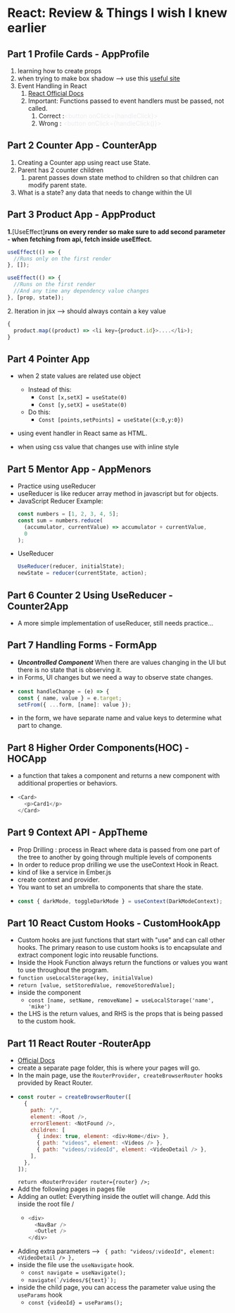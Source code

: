 # React: Review & Things I wish I knew earlier

## **Part 1 Profile Cards - AppProfile**

1. learning how to create props
2. when trying to make box shadow --> use this [useful site](https://cssgenerator.org/box-shadow-css-generator.html)
3. Event Handling in React
   1. [React Official Docs](https://react.dev/learn/responding-to-events)
   2. Important: Functions passed to event handlers must be passed, not called.
      1. Correct :<span class="colour" style="color:rgb(235, 236, 240)">\<button onClick={handleClick}></span>
      2. Wrong : <span class="colour" style="color:rgb(235, 236, 240)">\<button onClick={handleClick()}></span>

## **Part 2 Counter App - CounterApp**

1. Creating a Counter app using react use State.
2. Parent has 2 counter children
   1. parent passes down state method to children so that children can modify parent state.
3. What is a state? any data that needs to change within the UI

## **Part 3 Product App - AppProduct**

**1.**[UseEffect]**runs on every render so make sure to add second parameter**
**\- when fetching from api\, fetch inside useEffect\.**

```js
useEffect(() => {
  //Runs only on the first render
}, []);

useEffect(() => {
  //Runs on the first render
  //And any time any dependency value changes
}, [prop, state]);
```

2\. Iteration in jsx \-\-\> should always contain a key value

```js
{
  product.map((product) => <li key={product.id}>....</li>);
}
```

## **Part 4 Pointer App**

- when 2 state values are related use object

  - Instead of this:
    - `Const [x,setX] = useState(0)`
    - `Const [y,setX] = useState(0)`
  - Do this:
    - `Const [points,setPoints] = useState({x:0,y:0})`

- using event handler in React same as HTML.
- when using css value that changes use with inline style

## **Part 5 Mentor App - AppMenors**

- Practice using useReducer
- useReducer is like reducer array method in javascript but for objects.
- JavaScript Reducer Example:
  ```js
  const numbers = [1, 2, 3, 4, 5];
  const sum = numbers.reduce(
    (accumulator, currentValue) => accumulator + currentValue,
    0
  );
  ```
- UseReducer
  ```js
  UseReducer(reducer, initialState);
  newState = reducer(currentState, action);
  ```

## **Part 6 Counter 2 Using UseReducer - Counter2App**

- A more simple implementation of useReducer, still needs practice...

## **Part 7 Handling Forms - FormApp**

- **_Uncontrolled Component_** When there are values changing in the UI but there is no state that is observing it.
- in Forms, UI changes but we need a way to observe state changes.
- ```js
  const handleChange = (e) => {
  const { name, value } = e.target;
  setFrom({ ...form, [name]: value });
  ```
- in the form, we have separate name and value keys to determine what part to change.

## **Part 8 Higher Order Components(HOC) - HOCApp**

- a function that takes a component and returns a new component with additional properties or behaviors.
- ```js
  <Card>
    <p>Card1</p>
  </Card>
  ```

## **Part 9 Context API - AppTheme**

- Prop Drilling : process in React where data is passed from one part of the tree to another by going through multiple levels of components
- In order to reduce prop drilling we use the useContext Hook in React.
- kind of like a service in Ember.js
- create context and provider.
- You want to set an umbrella to components that share the state.
- ```js
  const { darkMode, toggleDarkMode } = useContext(DarkModeContext);
  ```

## **Part 10 React Custom Hooks - CustomHookApp**

- Custom hooks are just functions that start with "use" and can call other hooks. The primary reason to use custom hooks is to encapsulate and extract component logic into reusable functions.
- Inside the Hook Function always return the functions or values you want to use throughout the program.
- `function useLocalStorage(key, initialValue)`
- `return [value, setStoredValue, removeStoredValue];`
- inside the component
  - `const [name, setName, removeName] = useLocalStorage('name', 'mike')`
- the LHS is the return values, and RHS is the props that is being passed to the custom hook.

## **Part 11 React Router -RouterApp**

- [Official Docs]("https://reactrouter.com/en/main/start/tutorial")
- create a separate page folder, this is where your pages will go.
- In the main page, use the `RouterProvider, createBrowserRouter` hooks provided by React Router.
- ```js
  const router = createBrowserRouter([
    {
      path: "/",
      element: <Root />,
      errorElement: <NotFound />,
      children: [
        { index: true, element: <div>Home</div> },
        { path: "videos", element: <Videos /> },
        { path: "videos/:videoId", element: <VideoDetail /> },
      ],
    },
  ]);
  ```
  `return <RouterProvider router={router} />;`
- Add the following pages in pages file
- Adding an outlet: Everything inside the outlet will change. Add this inside the root file /  
  - ```js
    <div>
      <NavBar />
      <Outlet />
    </div>
    ```
- Adding extra parameters --> ` { path: "videos/:videoId", element: <VideoDetail /> },`
- inside the file use the `useNavigate` hook. 
  - `const navigate = useNavigate();`
  - ```navigate(`/videos/${text}`);```
- inside the child page, you can access the parameter value using the `useParams` hook
  - `const {videoId} = useParams();`
